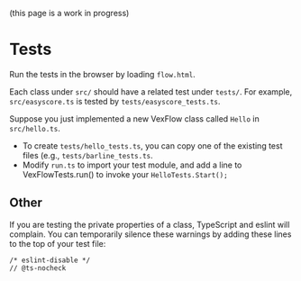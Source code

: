 (this page is a work in progress)

# Tests

Run the tests in the browser by loading `flow.html`.

Each class under `src/` should have a related test under `tests/`. For example, `src/easyscore.ts` is tested by `tests/easyscore_tests.ts`.


Suppose you just implemented a new VexFlow class called `Hello` in `src/hello.ts`.

- To create `tests/hello_tests.ts`, you can copy one of the existing test files (e.g., `tests/barline_tests.ts`.
- Modify `run.ts` to import your test module, and add a line to VexFlowTests.run() to invoke your `HelloTests.Start();`

## Other

If you are testing the private properties of a class, TypeScript and eslint will complain. You can temporarily silence these warnings by adding these lines to the top of your test file:

```
/* eslint-disable */
// @ts-nocheck
```